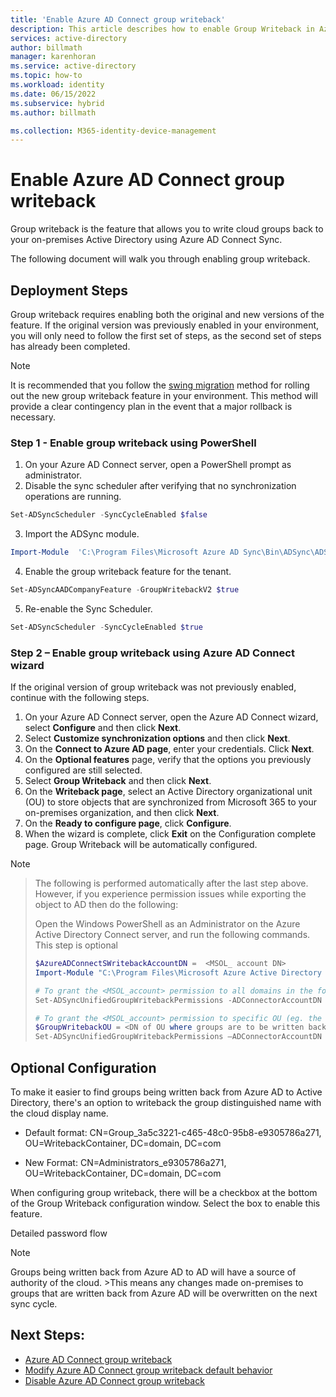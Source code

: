```yaml
---
title: 'Enable Azure AD Connect group writeback'
description: This article describes how to enable Group Writeback in Azure AD Connect. 
services: active-directory
author: billmath
manager: karenhoran
ms.service: active-directory
ms.topic: how-to
ms.workload: identity
ms.date: 06/15/2022
ms.subservice: hybrid
ms.author: billmath

ms.collection: M365-identity-device-management
---
```


# Enable Azure AD Connect group writeback 

Group writeback is the feature that allows you to write cloud groups back to your on-premises Active Directory using Azure AD Connect Sync. 

The following document will walk you through enabling group writeback. 
 
## Deployment Steps 

Group writeback requires enabling both the original and new versions of the feature. If the original version was previously enabled in your environment, you will only need to follow the first set of steps, as the second set of steps has already been completed. 
 
>[!Note] 
>It is recommended that you follow the [swing migration](https://docs.microsoft.com/en-us/azure/active-directory/hybrid/how-to-upgrade-previous-version#swing-migration) method for rolling out the new group writeback feature in your environment. This method will provide a clear contingency plan in the event that a major rollback is necessary. 

  
### Step 1 - Enable group writeback using PowerShell 

1. On your Azure AD Connect server, open a PowerShell prompt as administrator. 
2. Disable the sync scheduler after verifying that no synchronization operations are running. 

 ``` PowerShell 
 Set-ADSyncScheduler -SyncCycleEnabled $false  
 ``` 
3. Import the ADSync module. 
 ``` PowerShell 
 Import-Module  'C:\Program Files\Microsoft Azure AD Sync\Bin\ADSync\ADSync.psd1' 
 ``` 
4. Enable the group writeback feature for the tenant. 
 ``` PowerShell 
 Set-ADSyncAADCompanyFeature -GroupWritebackV2 $true 
 ``` 
5. Re-enable the Sync Scheduler. 
 ``` PowerShell 
 Set-ADSyncScheduler -SyncCycleEnabled $true  
 ``` 

### Step 2 – Enable group writeback using Azure AD Connect wizard 
If the original version of group writeback was not previously enabled, continue with the following steps. 

 

1. On your Azure AD Connect server, open the Azure AD Connect wizard, select **Configure** and then click **Next**. 
2. Select **Customize synchronization options** and then click **Next**. 
3. On the **Connect to Azure AD page**, enter your credentials. Click **Next**. 
4. On the **Optional features** page, verify that the options you previously configured are still selected. 
5. Select **Group Writeback** and then click **Next**. 
6. On the **Writeback page**, select an Active Directory organizational unit (OU) to store objects that are synchronized from Microsoft 365 to your on-premises organization, and then click **Next**. 
7. On the **Ready to configure page**, click **Configure**. 
8. When the wizard is complete, click **Exit** on the Configuration complete page. Group Writeback will be automatically configured. 

>[!Note] 

>The following is performed automatically after the last step above. However, if you experience permission issues while exporting the object to AD then do the following: 
> 
>Open the Windows PowerShell as an Administrator on the Azure Active Directory Connect server, and run the following commands. This step is optional 
> 
>``` PowerShell 
>$AzureADConnectSWritebackAccountDN =  <MSOL_ account DN> 
>Import-Module "C:\Program Files\Microsoft Azure Active Directory Connect\AdSyncConfig\AdSyncConfig.psm1" 
> 
># To grant the <MSOL_account> permission to all domains in the forest: 
>Set-ADSyncUnifiedGroupWritebackPermissions -ADConnectorAccountDN $AzureADConnectSWritebackAccountDN 
> 
># To grant the <MSOL_account> permission to specific OU (eg. the OU chosen to writeback Office 365 Groups to): 
>$GroupWritebackOU = <DN of OU where groups are to be written back to> 
>Set-ADSyncUnifiedGroupWritebackPermissions –ADConnectorAccountDN $AzureADConnectSWritebackAccountDN -ADObjectDN $GroupWritebackOU 
>``` 

 

## Optional Configuration 

To make it easier to find groups being written back from Azure AD to Active Directory, there's an option to writeback the group distinguished name with the cloud display name. 

- Default format: 
CN=Group_3a5c3221-c465-48c0-95b8-e9305786a271, OU=WritebackContainer, DC=domain, DC=com  

- New Format: 
CN=Administrators_e9305786a271, OU=WritebackContainer, DC=domain, DC=com  

When configuring group writeback, there will be a checkbox at the bottom of the Group Writeback configuration window. Select the box to enable this feature. 

Detailed password flow 

>[!Note] 
>Groups being written back from Azure AD to AD will have a source of authority of the cloud. >This means any changes made on-premises to groups that are written back from Azure AD will be overwritten on the next sync cycle. 


## Next Steps: 

- [Azure AD Connect group writeback](how-to-connect-group-writeback-v2.md) 
- [Modify Azure AD Connect group writeback default behavior](how-to-connect-modify-group-writeback.md) 
- [Disable Azure AD Connect group writeback](how-to-connect-group-writeback-disable.md) 

 

 

 

 

 

 

 

 